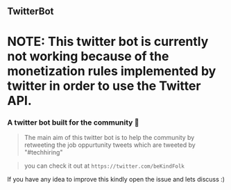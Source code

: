 ## TwitterBot

# NOTE: This twitter bot is currently not working because of the monetization rules implemented by twitter in order to use the Twitter API.

### A twitter bot built for the community 💜

> The main aim of this twitter bot is to help the community by retweeting the job oppurtunity tweets which are tweeted by "#techhiring"

> you can check it out at 
` https://twitter.com/beKindFolk `

If you have any idea to improve this kindly open the issue and lets discuss :)


